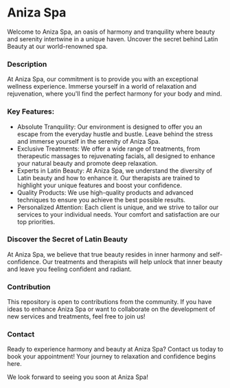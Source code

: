 # Aniza Spa
Welcome to Aniza Spa, an oasis of harmony and tranquility where beauty and serenity intertwine in a unique haven. Uncover the secret behind Latin Beauty at our world-renowned spa.

### Description
At Aniza Spa, our commitment is to provide you with an exceptional wellness experience. Immerse yourself in a world of relaxation and rejuvenation, where you'll find the perfect harmony for your body and mind.

### Key Features:
- Absolute Tranquility: Our environment is designed to offer you an escape from the everyday hustle and bustle. Leave behind the stress and immerse yourself in the serenity of Aniza Spa.
- Exclusive Treatments: We offer a wide range of treatments, from therapeutic massages to rejuvenating facials, all designed to enhance your natural beauty and promote deep relaxation.
- Experts in Latin Beauty: At Aniza Spa, we understand the diversity of Latin beauty and how to enhance it. Our therapists are trained to highlight your unique features and boost your confidence.
- Quality Products: We use high-quality products and advanced techniques to ensure you achieve the best possible results.
- Personalized Attention: Each client is unique, and we strive to tailor our services to your individual needs. Your comfort and satisfaction are our top priorities.

### Discover the Secret of Latin Beauty
At Aniza Spa, we believe that true beauty resides in inner harmony and self-confidence. Our treatments and therapists will help unlock that inner beauty and leave you feeling confident and radiant.

### Contribution
This repository is open to contributions from the community. If you have ideas to enhance Aniza Spa or want to collaborate on the development of new services and treatments, feel free to join us!

### Contact
Ready to experience harmony and beauty at Aniza Spa? Contact us today to book your appointment! Your journey to relaxation and confidence begins here.

We look forward to seeing you soon at Aniza Spa!

